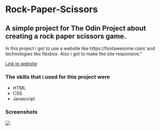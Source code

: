 # Rock-Paper-Scissors

<h2>A simple project for The Odin Project about creating a rock paper scissors game.</h2>
<p>In this project i got to use a website like https://fontawesome.com/ and technologies like flexbox. Also i got to make the site responsive."
<p><a href="https://martin853.github.io/Rock-Paper-Scissors/">Link to website</a><p>

<h3>The skills that i used for this project were</h3>
<ul>
<li>HTML</li>
<li>CSS</li>
<li>Javascript</li>
</ul>

<h3>Screenshots</h3>
<img src="https://user-images.githubusercontent.com/116968758/218328242-3d4714e8-2eff-47ea-9448-6cf292c7b020.png">
